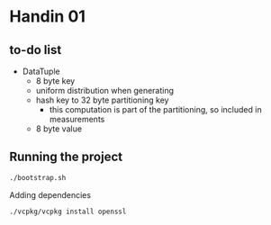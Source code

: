 # Handin 01

## to-do list

- DataTuple
  - 8 byte key
  - uniform distribution when generating
  - hash key to 32 byte partitioning key
    - this computation is part of the partitioning, so included in measurements
  - 8 byte value

## Running the project

```bash
./bootstrap.sh
```

Adding dependencies 

```
./vcpkg/vcpkg install openssl
```